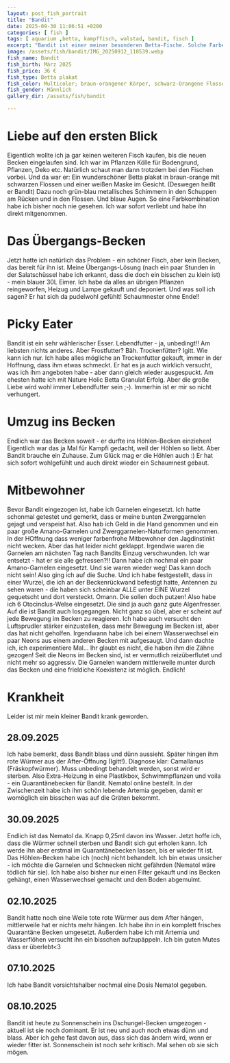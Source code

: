 ```yaml
---
layout: post_fish_portrait
title: "Bandit"
date: 2025-09-30 11:06:51 +0200
categories: [ fish ]
tags: [ aquarium ,betta, kampffisch, walstad, bandit, fisch ]
excerpt: "Bandit ist einer meiner besonderen Betta-Fische. Solche Farben habe ich noch nicht gesehen."
image: /assets/fish/bandit/IMG_20250912_110539.webp
fish_name: Bandit
fish_birth: März 2025
fish_price: 36 €
fish_type: Betta plakat
fish_color: Multicolor; braun-orangener Körper, schwarz-Orangene Flossen. Weiße Maske im Gesicht. Grün-blau metallisches Schimmern in den Schuppen am Rücken und in den Flossen. Blaue Augen.
fish_gender: Männlich
gallery_dir: /assets/fish/bandit

---
```


# Liebe auf den ersten Blick

Eigentlich wollte ich ja gar keinen weiteren Fisch kaufen, bis die neuen Becken eingelaufen sind. Ich war im Pflanzen
Kölle für
Bodengrund, Pflanzen, Deko etc. Natürlich schaut man dann trotzdem bei den Fischen vorbei. Und da war er: Ein
wunderschöner Betta plakat in braun-orange mit schwarzen Flossen und einer weißen Maske im Gesicht. (Deswegen heißt er
Bandit) Dazu noch grün-blau metallisches Schimmern in den Schuppen am Rücken und in den Flossen. Und blaue Augen. So
eine Farbkombination habe ich bisher noch nie gesehen. Ich war sofort verliebt und habe ihn direkt mitgenommen.

# Das Übergangs-Becken

Jetzt hatte ich natürlich das Problem - ein schöner Fisch, aber kein Becken, das bereit für ihn ist.
Meine Übergangs-Lösung (nach ein paar Stunden in der Salatschüssel habe ich erkannt, dass die doch ein bisschen zu klein
ist) - mein blauer 30L Eimer.
Ich habe da alles an übrigen Pflanzen reingeworfen, Heizug und Lampe gekauft und deponiert. Und was soll ich sagen? Er
hat sich da pudelwohl gefühlt! Schaumnester ohne Ende!!

# Picky Eater

Bandit ist ein sehr wählerischer Esser. Lebendfutter - ja, unbedingt!! Am liebsten nichts anderes. Aber Frostfutter?
Bäh. Trockenfütter? Igitt. Wie kann ich nur.
Ich habe alles mögliche an Trockenfutter gekauft, immer in der Hoffnung, dass ihm etwas schmeckt. Er hat es ja auch
wirklich versucht, was ich ihm angeboten habe - aber dann gleich wieder ausgespuckt.
Am ehesten hatte ich mit Nature Holic Betta Granulat Erfolg. Aber die große Liebe wird wohl immer Lebendfutter sein ;-).
Immerhin ist er mir so nicht verhungert.

# Umzug ins Becken

Endlich war das Becken soweit - er durfte ins Höhlen-Becken einziehen! Eigentlich war das ja Mal für Kampfi gedacht,
weil der Höhlen so liebt. Aber Bandit brauche ein Zuhause.
Zum Glück mag er die Höhlen auch :)
Er hat sich sofort wohlgefühlt und auch direkt wieder ein Schaumnest gebaut.

# Mitbewohner

Bevor Bandit eingezogen ist, habe ich Garnelen eingesetzt. Ich hatte schonmal getestet und gemerkt, dass er meine bunten
Zwerggarnelen gejagt und verspeist hat. Also hab ich Geld in die Hand genommen und ein paar große Amano-Garnelen und
Zwerggarnelen-Naturformen genommen. In der HOffnung dass weniger farbenfrohe Mitbewohner den Jagdinstinkt nicht wecken.
Aber das hat leider nicht geklappt. Irgendwie waren die Garnelen am nächsten Tag nach Bandits Einzug verschwunden. Ich
war entsetzt - hat er sie alle gefressen?!!
Dann habe ich nochmal ein paar Amano-Garnelen eingesetzt. Und sie waren wieder weg! Das kann doch nicht sein! Also ging
ich auf die Suche.
Und ich habe festgestellt, dass in einer Wurzel, die ich an der Beckenrückwand befestigt hatte, Antennen zu sehen
waren - die haben sich scheinbar ALLE unter EINE Wurzel gequetscht und dort versteckt. Omann. Die sollen doch putzen!
Also habe ich 6 Otocinclus-Welse eingesetzt. Die sind ja auch ganz gute Algenfresser. Auf die ist Bandit auch
losgegangen. Nicht ganz so übel, aber er scheint auf jede Bewegung im Becken zu reagieren. Ich habe auch versucht den
Luftsprudler stärker einzustellen, dass mehr Bewegung im Becken ist, aber das hat nicht geholfen.
Irgendwann habe ich bei einem Wasserwechsel ein paar Neons aus einem anderen Becken mit aufgesaugt. Und dann dachte ich,
ich experimentiere Mal...
Ihr glaubt es nicht, die haben ihm die Zähne gezogen! Seit die Neons im Becken sind, ist er vermutlich reizüberflutet
und nicht mehr so aggressiv. Die Garnelen wandern mittlerweile munter durch das Becken und eine frieldiche Koexistenz
ist möglich. Endlich!

# Krankheit

Leider ist mir mein kleiner Bandit krank geworden.

## 28.09.2025

Ich habe bemerkt, dass Bandit blass und dünn aussieht. Später hingen ihm rote Würmer aus der After-Öffnung (Igitt!).
Diagnose klar: Camallanus (Fräskopfwürmer). Muss unbedingt behandelt werden, sonst wird er sterben.
Also Extra-Heizung in eine Plastikbox, Schwimmpflanzen und voila - ein Quarantänebecken für Bandit.
Nematol online bestellt. In der Zwischenzeit habe ich ihm schön lebende Artemia gegeben, damit er womöglich ein bisschen
was auf die Gräten bekommt.

## 30.09.2025

Endlich ist das Nematol da. Knapp 0,25ml davon ins Wasser. Jetzt hoffe ich, dass die Würmer schnell sterben und Bandit
sich gut erholen kann.
Ich werde ihn aber erstmal im Quarantänebecken lassen, bis er wieder fit ist. Das Höhlen-Becken habe ich (noch) nicht
behandelt. Ich bin etwas unsicher - ich möchte die Garnelen und Schnecken nicht gefährden (Nematol wäre tödlich für
sie).
Ich habe also bisher nur einen Filter gekauft und ins Becken gehängt, einen Wasserwechsel gemacht und den Boden
abgemulmt.

## 02.10.2025

Bandit hatte noch eine Weile tote rote Würmer aus dem After hängen, mittlerweile hat er nichts mehr hängen. Ich habe ihn
in ein komplett frisches Quarantäne Becken umgesetzt. Außerdem habe ich mit Artemia und Wasserflöhen versucht ihn ein
bisschen aufzupäppeln. Ich bin guten Mutes dass er überlebt<3

## 07.10.2025

Ich habe Bandit vorsichtshalber nochmal eine Dosis Nematol gegeben.

## 08.10.2025

Bandit ist heute zu Sonnenschein ins Dschungel-Becken umgezogen - aktuell ist sie noch dominant. Er ist neu und auch
noch etwas dünn und blass. Aber ich gehe fast davon aus, dass sich das ändern wird, wenn er wieder fitter ist.
Sonnenschein ist noch sehr kritisch. Mal sehen ob sie sich mögen.
